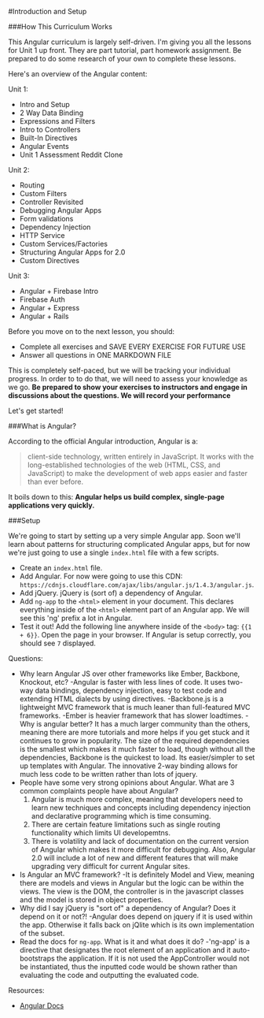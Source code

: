 #Introduction and Setup

###How This Curriculum Works

This Angular curriculum is largely self-driven.  I'm giving you all the lessons for Unit 1 up front.  They are part tutorial, part homework assignment.  Be prepared to do some research of your own to complete these lessons.

Here's an overview of the Angular content:

Unit 1:

 * Intro and Setup
 * 2 Way Data Binding
 * Expressions and Filters
 * Intro to Controllers
 * Built-In Directives
 * Angular Events
 * Unit 1 Assessment Reddit Clone

Unit 2:

 * Routing
 * Custom Filters
 * Controller Revisited
 * Debugging Angular Apps
 * Form validations
 * Dependency Injection
 * HTTP Service
 * Custom Services/Factories
 * Structuring Angular Apps for 2.0
 * Custom Directives
 
Unit 3:

 * Angular + Firebase Intro
 * Firebase Auth
 * Angular + Express
 * Angular + Rails

Before you move on to the next lesson, you should:

* Complete all exercises and SAVE EVERY EXERCISE FOR FUTURE USE
* Answer all questions in ONE MARKDOWN FILE

This is completely self-paced, but we will be tracking your individual progress.  In order to to do that, we will need to assess your knowledge as we go. **Be prepared to show your exercises to instructors and engage in discussions about the questions. We will record your performance** 

Let's get started!

###What is Angular?

According to the official Angular introduction, Angular is a:

> client-side technology, written entirely in JavaScript. It works with the long-established technologies of the web (HTML, CSS, and JavaScript) to make the development of web apps easier and faster than ever before.

It boils down to this: **Angular helps us build complex, single-page applications very quickly.**

###Setup

We're going to start by setting up a very simple Angular app. Soon we'll learn about patterns for structuring complicated Angular apps, but for now we're just going to use a single `index.html` file with a few scripts.

* Create an `index.html` file.
* Add Angular.  For now were going to use this CDN: `https://cdnjs.cloudflare.com/ajax/libs/angular.js/1.4.3/angular.js`.
* Add jQuery.  jQuery is (sort of) a dependency of Angular. 
* Add `ng-app` to the `<html>` element in your document.  This declares everything inside of the `<html>` element part of an Angular app. We will see this 'ng' prefix a lot in Angular.
* Test it out!  Add the following line anywhere inside of the `<body>` tag: `{{1 + 6}}`.  Open the page in your browser.  If Angular is setup correctly, you should see `7` displayed.

Questions:

* Why learn Angular JS over other frameworks like Ember, Backbone, Knockout, etc?
	-Angular is faster with less lines of code. It uses two-way data bindings, dependency injection, easy to test code and extending HTML dialects by using directives. 
	-Backbone.js is a lightweight MVC framework that is much leaner than full-featured MVC frameworks. 
	-Ember is heavier framework that has slower loadtimes. 
	-Why is angular better? It has a much larger community than the others, meaning there are more tutorials and more helps if you get stuck and it continues to grow in popularity. The size of the required dependencies is the smallest which makes it much faster to load, though without all the dependencies, Backbone is the quickest to load. Its easier/simpler to set up templates with Angular. The innovative 2-way binding allows for much less code to be written rather than lots of jquery. 
* People have some very strong opinions about Angular.  What are 3 common complaints people have about Angular?
	1. Angular is much more complex, meaning that developers need to learn new techniques and concepts including dependency injection and declarative programming which is time consuming. 
	2. There are certain feature limitations such as single routing functionality which limits UI developemtns. 
	3. There is volatility and lack of documentation on the current version of Angular which makes it more difficult for debugging. Also, Angular 2.0 will include a lot of new and different features that will make upgrading very difficult for current Angular sites. 
* Is Angular an MVC framework?
	-It is definitely Model and View, meaning there are models and views in Angular but the logic can be within the views. The view is the DOM, the controller is in the javascript classes and the model is stored in object properties.  
* Why did I say jQuery is "sort of" a dependency of Angular? Does it depend on it or not?! 
	-Angular does depend on jquery if it is used within the app. Otherwise it falls back on jQlite which is its own implementation of the subset. 
* Read the docs for `ng-app`. What is it and what does it do?
	-'ng-app' is a directive that designates the root element of an application and it auto-bootstraps the application. If it is not used the AppController would not be instantiated, thus the inputted code would be shown rather than evaluating the code and outputting the evaluated code. 

Resources:

* [Angular Docs](https://docs.angularjs.org/api)

